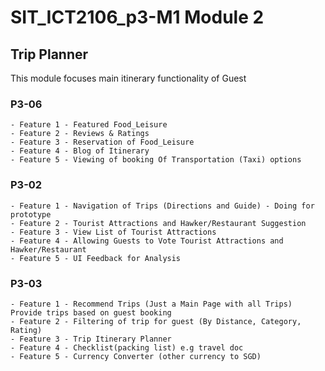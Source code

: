 # SIT_ICT2106_p3-M1 Module 2
## Trip Planner 

This module focuses main itinerary functionality of Guest 

### P3-06
    - Feature 1 - Featured Food_Leisure 
    - Feature 2 - Reviews & Ratings 
    - Feature 3 - Reservation of Food_Leisure 
    - Feature 4 - Blog of Itinerary  
    - Feature 5 - Viewing of booking Of Transportation (Taxi) options 

### P3-02
    - Feature 1 - Navigation of Trips (Directions and Guide) - Doing for prototype
    - Feature 2 - Tourist Attractions and Hawker/Restaurant Suggestion
    - Feature 3 - View List of Tourist Attractions
    - Feature 4 - Allowing Guests to Vote Tourist Attractions and Hawker/Restaurant 
    - Feature 5 - UI Feedback for Analysis

### P3-03
    - Feature 1 - Recommend Trips (Just a Main Page with all Trips) Provide trips based on guest booking
    - Feature 2 - Filtering of trip for guest (By Distance, Category, Rating)
    - Feature 3 - Trip Itinerary Planner
    - Feature 4 - Checklist(packing list) e.g travel doc 
    - Feature 5 - Currency Converter (other currency to SGD)
